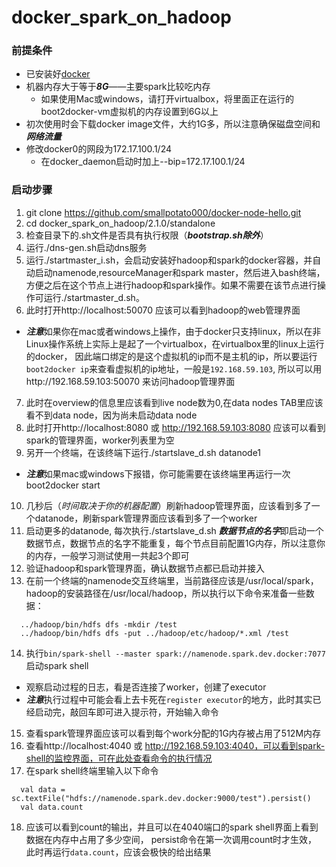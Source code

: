 # docker_spark_on_hadoop

### 前提条件
* 已安装好[docker](www.docker.com)
* 机器内存大于等于***8G***——主要spark比较吃内存
  * 如果使用Mac或windows，请打开virtualbox，将里面正在运行的boot2docker-vm虚拟机的内存设置到6G以上
* 初次使用时会下载docker image文件，大约1G多，所以注意确保磁盘空间和***网络流量***
* 修改docker0的网段为172.17.100.1/24
  * 在docker_daemon启动时加上--bip=172.17.100.1/24

### 启动步骤
1. git clone https://github.com/smallpotato000/docker-node-hello.git
2. cd docker_spark_on_hadoop/2.1.0/standalone
3. 检查目录下的.sh文件是否具有执行权限（***bootstrap.sh除外***）
4. 运行./dns-gen.sh启动dns服务
5. 运行./startmaster_i.sh，会启动安装好hadoop和spark的docker容器，并自动启动namenode,resourceManager和spark master，然后进入bash终端，方便之后在这个节点上进行hadoop和spark操作。如果不需要在该节点进行操作可运行./startmaster_d.sh。
6. 此时打开http://localhost:50070 应该可以看到hadoop的web管理界面
  * ***注意***如果你在mac或者windows上操作，由于docker只支持linux，所以在非Linux操作系统上实际上是起了一个virtualbox，在virtualbox里的linux上运行的docker，
  因此端口绑定的是这个虚拟机的ip而不是主机的ip，所以要运行`boot2docker ip`来查看虚拟机的ip地址，一般是`192.168.59.103`, 所以可以用http://192.168.59.103:50070 来访问hadoop管理界面
7. 此时在overview的信息里应该看到live node数为0,在data nodes TAB里应该看不到data node，因为尚未启动data node
8. 此时打开http://localhost:8080 或 http://192.168.59.103:8080 应该可以看到spark的管理界面，worker列表里为空
9. 另开一个终端，在该终端下运行./startslave_d.sh datanode1
  * ***注意***如果mac或windows下报错，你可能需要在该终端里再运行一次boot2docker start
10. 几秒后（*时间取决于你的机器配置*）刷新hadoop管理界面，应该看到多了一个datanode，刷新spark管理界面应该看到多了一个worker
11. 启动更多的datanode, 每次执行./startslave_d.sh ***数据节点的名字***即启动一个数据节点，数据节点的名字不能重复，每个节点目前配置1G内存，所以注意你的内存，一般学习测试使用一共起3个即可
12. 验证hadoop和spark管理界面，确认数据节点都已启动并接入
13. 在前一个终端的namenode交互终端里，当前路径应该是/usr/local/spark，hadoop的安装路径在/usr/local/hadoop，所以执行以下命令来准备一些数据：

  ```
    ../hadoop/bin/hdfs dfs -mkdir /test
    ../hadoop/bin/hdfs dfs -put ../hadoop/etc/hadoop/*.xml /test
  ```
14. 执行`bin/spark-shell --master spark://namenode.spark.dev.docker:7077`启动spark shell
  * 观察启动过程的日志，看是否连接了worker，创建了executor
  * ***注意***执行过程中可能会看上去卡死在`register executor`的地方，此时其实已经启动完，敲回车即可进入提示符，开始输入命令
15. 查看spark管理界面应该可以看到每个work分配的1G内存被占用了512M内存
16. 查看http://localhost:4040 或 http://192.168.59.103:4040，可以看到spark-shell的监控界面，可在此处查看命令的执行情况
17. 在spark shell终端里输入以下命令

  ```
    val data = sc.textFile("hdfs://namenode.spark.dev.docker:9000/test").persist()
    val data.count
  ```
18. 应该可以看到count的输出，并且可以在4040端口的spark shell界面上看到数据在内存中占用了多少空间， persist命令在第一次调用count时才生效， 此时再运行`data.count`，应该会极快的给出结果 

